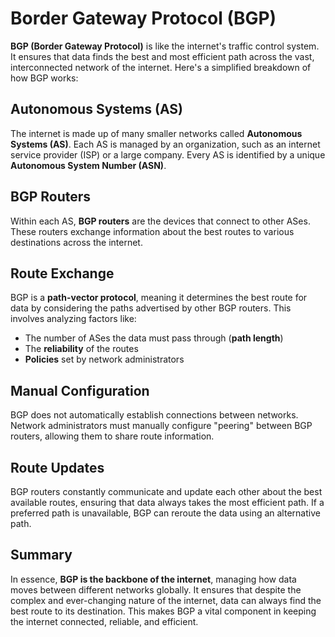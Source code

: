 # Border Gateway Protocol (BGP)

**BGP (Border Gateway Protocol)** is like the internet's traffic control system. It ensures that data finds the best and most efficient path across the vast, interconnected network of the internet. Here's a simplified breakdown of how BGP works:

## Autonomous Systems (AS)

The internet is made up of many smaller networks called **Autonomous Systems (AS)**. Each AS is managed by an organization, such as an internet service provider (ISP) or a large company. Every AS is identified by a unique **Autonomous System Number (ASN)**.

## BGP Routers

Within each AS, **BGP routers** are the devices that connect to other ASes. These routers exchange information about the best routes to various destinations across the internet.

## Route Exchange

BGP is a **path-vector protocol**, meaning it determines the best route for data by considering the paths advertised by other BGP routers. This involves analyzing factors like:

- The number of ASes the data must pass through (**path length**)
- The **reliability** of the routes
- **Policies** set by network administrators

## Manual Configuration

BGP does not automatically establish connections between networks. Network administrators must manually configure "peering" between BGP routers, allowing them to share route information.

## Route Updates

BGP routers constantly communicate and update each other about the best available routes, ensuring that data always takes the most efficient path. If a preferred path is unavailable, BGP can reroute the data using an alternative path.

## Summary

In essence, **BGP is the backbone of the internet**, managing how data moves between different networks globally. It ensures that despite the complex and ever-changing nature of the internet, data can always find the best route to its destination. This makes BGP a vital component in keeping the internet connected, reliable, and efficient.

